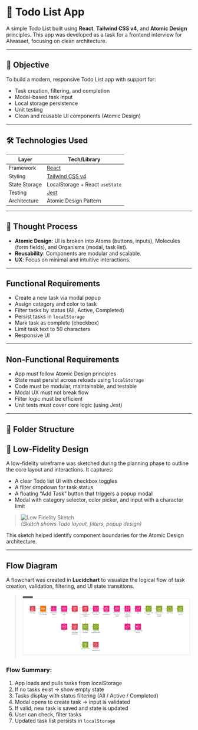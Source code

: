 # 📝 Todo List App

A simple Todo List built using **React**, **Tailwind CSS v4**, and **Atomic Design** principles. This app was developed as a task for a frontend interview for Alwasaet, focusing on clean architecture.

---

## 🚀 Objective

To build a modern, responsive Todo List app with support for:

- Task creation, filtering, and completion
- Modal-based task input
- Local storage persistence
- Unit testing
- Clean and reusable UI components (Atomic Design)

---

## 🛠 Technologies Used

| Layer         | Tech/Library                                |
| ------------- | ------------------------------------------- |
| Framework     | [React](https://reactjs.org/)               |
| Styling       | [Tailwind CSS v4](https://tailwindcss.com/) |
| State Storage | LocalStorage + React `useState`             |
| Testing       | [Jest](https://jestjs.io/)                  |
| Architecture  | Atomic Design Pattern                       |

---

## 📐 Thought Process

- **Atomic Design**: UI is broken into Atoms (buttons, inputs), Molecules (form fields), and Organisms (modal, task list).
- **Reusability**: Components are modular and scalable.
- **UX**: Focus on minimal and intuitive interactions.

---

## Functional Requirements

- Create a new task via modal popup
- Assign category and color to task
- Filter tasks by status (All, Active, Completed)
- Persist tasks in `localStorage`
- Mark task as complete (checkbox)
- Limit task text to 50 characters
- Responsive UI

---

## Non-Functional Requirements

- App must follow Atomic Design principles
- State must persist across reloads using `localStorage`
- Code must be modular, maintainable, and testable
- Modal UX must not break flow
- Filter logic must be efficient
- Unit tests must cover core logic (using Jest)

---

## 🧾 Folder Structure

## 🧾 Low-Fidelity Design

A low-fidelity wireframe was sketched during the planning phase to outline the core layout and interactions. It captures:

- A clear Todo list UI with checkbox toggles
- A filter dropdown for task status
- A floating “Add Task” button that triggers a popup modal
- Modal with category selector, color picker, and input with a character limit

> ![Low Fidelity Sketch](assets/sketch.png)  
> _(Sketch shows Todo layout, filters, popup design)_

This sketch helped identify component boundaries for the Atomic Design architecture.

---

## Flow Diagram

A flowchart was created in **Lucidchart** to visualize the logical flow of task creation, validation, filtering, and UI state transitions.

> ![Flow Diagram](https://github.com/NouranAlSharawneh/todoAlwasaet/blob/main/public/assets/Flowchart.png)

### Flow Summary:

1. App loads and pulls tasks from localStorage
2. If no tasks exist → show empty state
3. Tasks display with status filtering (All / Active / Completed)
4. Modal opens to create task → input is validated
5. If valid, new task is saved and state is updated
6. User can check, filter tasks
7. Updated task list persists in `localStorage`

